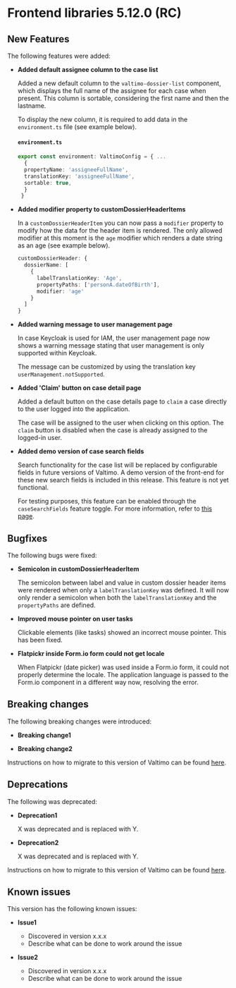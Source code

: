 # Frontend libraries 5.12.0 (RC)

## New Features

The following features were added:

* **Added default assignee column to the case list**

  Added a new default column to the `valtimo-dossier-list` component, which displays the full name of the assignee
  for each case when present. This column is sortable, considering the first name and then the lastname.

  To display the new column, it is required to add data in the `environment.ts` file (see example below).
  #### **`environment.ts`**

  ```typescript
  export const environment: ValtimoConfig = { ...
    {
    propertyName: 'assigneeFullName',
    translationKey: 'assigneeFullName',
    sortable: true,
    }
   }
  ```

* **Added modifier property to customDossierHeaderItems**
  
  In a `customDossierHeaderItem` you can now pass a `modifier` property to modify how the data for the
  header item is rendered. The only allowed modifier at this moment is the `age` modifier which renders
  a date string as an age (see example below).

  ```typescript
  customDossierHeader: {
    dossierName: [
      {
        labelTranslationKey: 'Age',
        propertyPaths: ['personA.dateOfBirth'],
        modifier: 'age'
      }
    ]
  }
  ```

* **Added warning message to user management page**

  In case Keycloak is used for IAM, the user management page now shows a warning message stating that user management is only supported within Keycloak. 
  
  The message can be customized by using the translation key `userManagement.notSupported`.

* **Added 'Claim' button on case detail page**

  Added a default button on the case details page to `claim` a case directly to the user logged into the 
  application.

  The case will be assigned to the user when clicking on this option. The `claim` button is disabled when the case is
  already assigned to the logged-in user.

* **Added demo version of case search fields**

  Search functionality for the case list will be replaced by configurable fields in future versions of Valtimo. A demo
  version of the front-end for these new search fields is included in this release. This feature is not yet functional.

  For testing purposes, this feature can be enabled through the `caseSearchFields` feature toggle. For more information,
  refer to [this page](/reference/feature-toggles/available-feature-toggles.md).

## Bugfixes

The following bugs were fixed:

* **Semicolon in customDossierHeaderItem**

  The semicolon between label and value in custom dossier header items were rendered when only a `labelTranslationKey`
  was defined. It will now only render a semicolon when both the `labelTranslationKey` and the `propertyPaths` are
  defined. 

* **Improved mouse pointer on user tasks**
  
  Clickable elements (like tasks) showed an incorrect mouse pointer. This has been fixed. 

* **Flatpickr inside Form.io form could not get locale**

  When Flatpickr (date picker) was used inside a Form.io form, it could not properly determine the locale. The
  application language is passed to the Form.io component in a different way now, resolving the error.

## Breaking changes

The following breaking changes were introduced:

* **Breaking change1**

* **Breaking change2**

Instructions on how to migrate to this version of Valtimo can be found [here](migration.md).

## Deprecations

The following was deprecated:

* **Deprecation1**

  X was deprecated and is replaced with Y.
* **Deprecation2**

  X was deprecated and is replaced with Y.

Instructions on how to migrate to this version of Valtimo can be found [here](migration.md).

## Known issues

This version has the following known issues:

* **Issue1**
    * Discovered in version x.x.x
    * Describe what can be done to work around the issue

* **Issue2**
    * Discovered in version x.x.x
    * Describe what can be done to work around the issue

